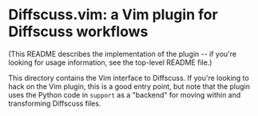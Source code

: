 # Diffscuss.vim: a Vim plugin for Diffscuss workflows

(This README describes the implementation of the plugin -- if you're looking
for usage information, see the top-level README file.)

This directory contains the Vim interface to Diffscuss. If you're looking to
hack on the Vim plugin, this is a good entry point, but note that the plugin
uses the Python code in ```support``` as a "backend" for moving within and
transforming Diffscuss files.

